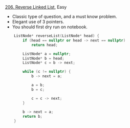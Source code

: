 [206. Reverse Linked List](https://leetcode.com/problems/reverse-linked-list/), Easy

- Classic type of question, and a must know problem.
- Elegant use of 3 pointers.
- You should first dry run on notebook.

```cpp
    ListNode* reverseList(ListNode* head) {
        if (head == nullptr or head -> next == nullptr) 
            return head;

        ListNode* a = nullptr;
        ListNode* b = head;
        ListNode* c = b -> next;

        while (c != nullptr) {
            b -> next = a;

            a = b; 
            b = c;

            c = c -> next;
        }
        
        b -> next = a;
        return b;
    }

```


